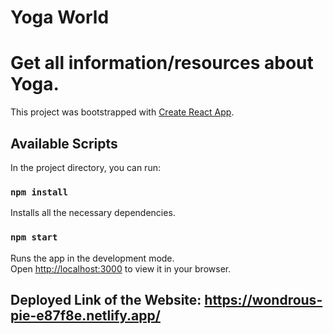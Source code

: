 # Yoga World

# Get all information/resources about Yoga.

This project was bootstrapped with [Create React App](https://github.com/facebook/create-react-app).

## Available Scripts

In the project directory, you can run:

### `npm install`

Installs all the necessary dependencies.

### `npm start`

Runs the app in the development mode.\
Open [http://localhost:3000](http://localhost:3000) to view it in your browser.


## Deployed Link of the Website: https://wondrous-pie-e87f8e.netlify.app/
